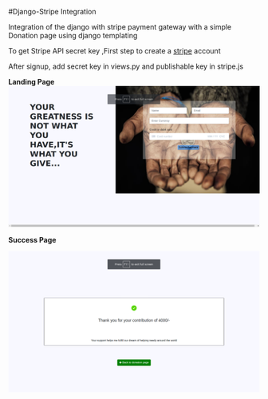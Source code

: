 #Django-Stripe Integration

Integration of the django with stripe payment gateway with a simple Donation page using django templating

To get Stripe API secret key ,First step to create a [stripe](https://dashboard.stripe.com/login) account

After signup, add secret key in views.py and publishable key in stripe.js


**Landing Page**
![output](/spay/static/images/stripe_landing.png)


**Success Page**

![output](/spay/static/images/transaction_success.png)
